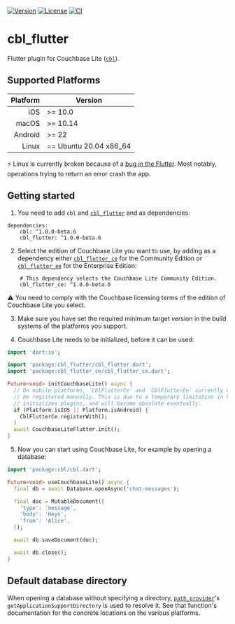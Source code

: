 [![Version](https://badgen.net/pub/v/cbl_flutter)](https://pub.dev/packages/cbl_flutter)
[![License](https://badgen.net/pub/license/cbl_flutter)](https://github.com/cbl-dart/cbl-dart/blob/main/packages/cbl_flutter/LICENSE)
[![CI](https://github.com/cbl-dart/cbl-dart/actions/workflows/ci.yaml/badge.svg)](https://github.com/cbl-dart/cbl-dart/actions/workflows/ci.yaml)

# cbl_flutter

Flutter plugin for Couchbase Lite ([`cbl`](https://pub.dev/packages/cbl)).

## Supported Platforms

| Platform | Version                |
| -------: | ---------------------- |
|      iOS | >= 10.0                |
|    macOS | >= 10.14               |
|  Android | >= 22                  |
|    Linux | == Ubuntu 20.04 x86_64 |

:zap: Linux is currently broken because of a
[bug in the Flutter](https://github.com/flutter/flutter/issues/66575). Most
notably, operations trying to return an error crash the app.

## Getting started

1. You need to add `cbl` and
   [`cbl_flutter`](https://pub.dev/packages/cbl_flutter) and as dependencies:

```pubspec
dependencies:
    cbl: ^1.0.0-beta.6
    cbl_flutter: ^1.0.0-beta.6
```

2. Select the edition of Couchbase Lite you want to use, by adding as a
   dependency either [`cbl_flutter_ce`](https://pub.dev/packages/cbl_flutter_ce)
   for the Community Edition or
   [`cbl_flutter_ee`](https://pub.dev/packages/cbl_flutter_ee) for the
   Enterprise Edition:

```pubspec
    # This dependency selects the Couchbase Lite Community Edition.
    cbl_flutter_ce: ^1.0.0-beta.0
```

:warning: You need to comply with the Couchbase licensing terms of the edition
of Couchbase Lite you select.

3. Make sure you have set the required minimum target version in the build
   systems of the platforms you support.

4. Couchbase Lite needs to be initialized, before it can be used:

```dart
import 'dart:io';

import 'package:cbl_flutter/cbl_flutter.dart';
import 'package:cbl_flutter_ce/cbl_flutter_ce.dart';

Future<void> initCouchbaseLite() async {
  // On mobile platforms, `CblFlutterCe` and `CblFlutterEe` currently need to
  // be registered manually. This is due to a temporary limitation in how Flutter
  // initializes plugins, and will become obsolete eventually.
  if (Platform.isIOS || Platform.isAndroid) {
    CblFlutterCe.registerWith();
  }
  await CouchbaseLiteFlutter.init();
}
```

5. Now you can start using Couchbase Lite, for example by opening a database:

```dart
import 'package:cbl/cbl.dart';

Future<void> useCouchbaseLite() async {
  final db = await Database.openAsync('chat-messages');

  final doc = MutableDocument({
    'type': 'message',
    'body': 'Heyo',
    'from': 'Alice',
  });

  await db.saveDocument(doc);

  await db.close();
}
```

## Default database directory

When opening a database without specifying a directory,
[`path_provider`][path_provider]'s `getApplicationSupportDirectory` is used to
resolve it. See that function's documentation for the concrete locations on the
various platforms.

[path_provider]: https://pub.dev/packages/path_provider
